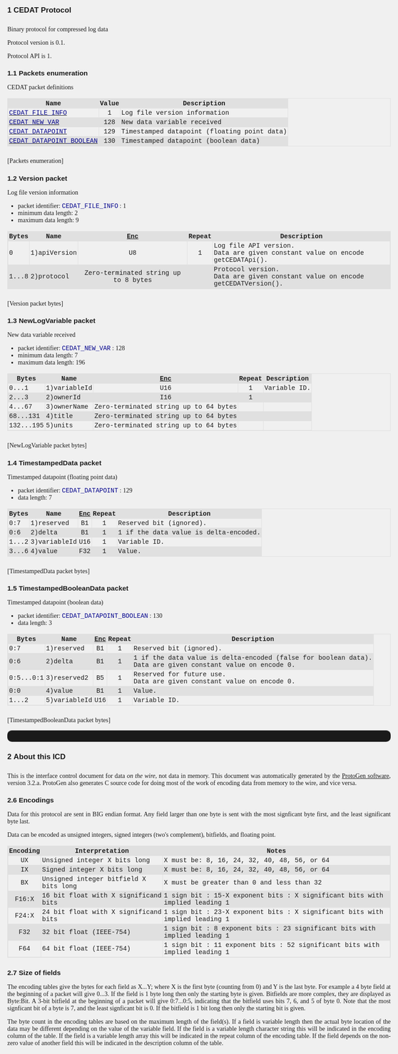 <style>
body {
    text-align:justify;
    max-width: 25cm;
    margin-left: auto;
    margin-right: auto;
    font-family: Georgia;
    counter-reset: h1counter h2counter  h3counter toc1counter toc2counter toc3counter;
 }

table {
   border: 1px solid #e0e0e0;
   border-collapse: collapse;
   margin-bottom: 25px;
}

th, td {
    border: 1px solid #e0e0e0;
    font-family: Courier, monospace;
    font-size: 90%;
    padding: 2px;
}

/*
 * Alternate colors for the table, including the heading row
 */
th {
background-color: #e0e0e0   
}
tr:nth-child(even){background-color: #e0e0e0}

h1, h2, h3, h4, h5 { font-family: Arial; }
h1 { font-size:120%; margin-bottom: 25px; }
h2 { font-size:110%; margin-bottom: 15px; }
h3 { font-size:100%; margin-bottom: 10px;}
h4, li { font-size:100%; }

caption{ font-family:Arial; font-size:85%;}

code, pre, .codelike {
    font-family: Courier, monospace;
    font-size: 100%;
    color: darkblue;
}

/*
 * Counters for the main headings
 */

h1:before {
    counter-increment: h1counter;
    content: counter(h1counter) "\00a0 ";
}
h1 {
    counter-reset: h2counter;
}

h2:before {
    counter-increment: h2counter;
    content: counter(h1counter) "." counter(h2counter) "\00a0 ";
}
h2 {
    counter-reset: h3counter;
}

h3:before {
  counter-increment: h3counter;
  content: counter(h1counter) "." counter(h2counter) "." counter(h3counter) "\00a0 ";
}

/*
 * The document title, centered
 */
doctitle {font-family: Arial; font-size:120%; font-weight: bold; margin-bottom:25px; text-align:center; display:block;}
titlepagetext {text-align:center; display:block;}

/*
 * The table of contents formatting
 */
toctitle {font-family: Arial; font-size:120%; font-weight: bold; margin-bottom:25px; display:block;}
toc1, toc2, toc3 {font-family: Arial; font-size:100%; margin-bottom:2px; display:block;}
toc1 {text-indent: 0px;}
toc2 {text-indent: 15px;}
toc3 {text-indent: 30px;}

toc1:before {
    content: counter(toc1counter) "\00a0 ";
    counter-increment: toc1counter;
}
toc1 {
    counter-reset: toc2counter;
}

toc2:before {
    content: counter(toc1counter) "." counter(toc2counter) "\00a0 ";
    counter-increment: toc2counter;
}
toc2 {
    counter-reset: toc3counter;
}

toc3:before {
  content: counter(toc1counter) "." counter(toc2counter) "." counter(toc3counter) "\00a0 ";
  counter-increment: toc3counter;
}

/* How it looks on a screen, notice the fancy hr blocks and lack of page breaks */
@media screen {
  body {
    background-color: #f0f0f0;
  }
  .page-break { display: none; }
  hr { 
    height: 25px; 
    border-style: solid; 
    border-color: gray; 
    border-width: 1px 0 0 0; 
    border-radius: 10px; 
  } 
  hr:before { 
    display: block; 
    content: ""; 
    height: 25px; 
    margin-top: -26px; 
    border-style: solid; 
    border-color: gray; 
    border-width: 0 0 1px 0; 
    border-radius: 10px; 
  }
}

/* How it looks when printed, hr turned off, in favor of page breaks*/
@media print {
  hr {display: none;}
  body {background-color: white;}
  .page-break{page-break-before: always;}
}
</style>



# CEDAT Protocol

Binary protocol for compressed log data

 Protocol version is 0.1.

 Protocol API is 1.

## Packets enumeration

CEDAT packet definitions

| Name                                                  | Value | Description                                 |
| ----------------------------------------------------- | :---: | ------------------------------------------- |
| [`CEDAT_FILE_INFO`](#CEDAT_FILE_INFO)                 | 1     | Log file version information                |
| [`CEDAT_NEW_VAR`](#CEDAT_NEW_VAR)                     | 128   | New data variable received                  |
| [`CEDAT_DATAPOINT`](#CEDAT_DATAPOINT)                 | 129   | Timestamped datapoint (floating point data) |
| [`CEDAT_DATAPOINT_BOOLEAN`](#CEDAT_DATAPOINT_BOOLEAN) | 130   | Timestamped datapoint (boolean data)        |
[<a name="Packets"></a>Packets enumeration]



## <a name="CEDAT_FILE_INFO"></a>Version packet

Log file version information

- packet identifier: `CEDAT_FILE_INFO` : 1
- minimum data length: 2
- maximum data length: 9


| Bytes | Name         | [Enc](#Enc)                          | Repeat | Description                                                                     |
| ----- | ------------ | :----------------------------------: | :----: | ------------------------------------------------------------------------------- |
| 0     | 1)apiVersion | U8                                   | 1      | Log file API version.<br>Data are given constant value on encode getCEDATApi(). |
| 1...8 | 2)protocol   | Zero-terminated string up to 8 bytes         || Protocol version.<br>Data are given constant value on encode getCEDATVersion(). |
[Version packet bytes]


## <a name="CEDAT_NEW_VAR"></a>NewLogVariable packet

New data variable received

- packet identifier: `CEDAT_NEW_VAR` : 128
- minimum data length: 7
- maximum data length: 196


| Bytes     | Name         | [Enc](#Enc)                           | Repeat | Description  |
| --------- | ------------ | :-----------------------------------: | :----: | ------------ |
| 0...1     | 1)variableId | U16                                   | 1      | Variable ID. |
| 2...3     | 2)ownerId    | I16                                   | 1      |              |
| 4...67    | 3)ownerName  | Zero-terminated string up to 64 bytes         ||              |
| 68...131  | 4)title      | Zero-terminated string up to 64 bytes         ||              |
| 132...195 | 5)units      | Zero-terminated string up to 64 bytes         ||              |
[NewLogVariable packet bytes]


## <a name="CEDAT_DATAPOINT"></a>TimestampedData packet

Timestamped datapoint (floating point data)

- packet identifier: `CEDAT_DATAPOINT` : 129
- data length: 7


| Bytes | Name         | [Enc](#Enc) | Repeat | Description                           |
| ----- | ------------ | :---------: | :----: | ------------------------------------- |
| 0:7   | 1)reserved   | B1          | 1      | Reserved bit (ignored).               |
| 0:6   | 2)delta      | B1          | 1      | 1 if the data value is delta-encoded. |
| 1...2 | 3)variableId | U16         | 1      | Variable ID.                          |
| 3...6 | 4)value      | F32         | 1      | Value.                                |
[TimestampedData packet bytes]


## <a name="CEDAT_DATAPOINT_BOOLEAN"></a>TimestampedBooleanData packet

Timestamped datapoint (boolean data)

- packet identifier: `CEDAT_DATAPOINT_BOOLEAN` : 130
- data length: 3


| Bytes     | Name         | [Enc](#Enc) | Repeat | Description                                                                                                  |
| --------- | ------------ | :---------: | :----: | ------------------------------------------------------------------------------------------------------------ |
| 0:7       | 1)reserved   | B1          | 1      | Reserved bit (ignored).                                                                                      |
| 0:6       | 2)delta      | B1          | 1      | 1 if the data value is delta-encoded (false for boolean data).<br>Data are given constant value on encode 0. |
| 0:5...0:1 | 3)reserved2  | B5          | 1      | Reserved for future use.<br>Data are given constant value on encode 0.                                       |
| 0:0       | 4)value      | B1          | 1      | Value.                                                                                                       |
| 1...2     | 5)variableId | U16         | 1      | Variable ID.                                                                                                 |
[TimestampedBooleanData packet bytes]

<div class="page-break"></div>


----------------------------

# About this ICD

This is the interface control document for data *on the wire*, not data in memory. This document was automatically generated by the [ProtoGen software](https://github.com/billvaglienti/ProtoGen), version 3.2.a. ProtoGen also generates C source code for doing most of the work of encoding data from memory to the wire, and vice versa.

## Encodings

Data for this protocol are sent in BIG endian format. Any field larger than one byte is sent with the most signficant byte first, and the least significant byte last.

Data can be encoded as unsigned integers, signed integers (two's complement), bitfields, and floating point.

| <a name="Enc"></a>Encoding | Interpretation                        | Notes                                                                       |
| :--------------------------: | ------------------------------------- | --------------------------------------------------------------------------- |
| UX                           | Unsigned integer X bits long          | X must be: 8, 16, 24, 32, 40, 48, 56, or 64                                 |
| IX                           | Signed integer X bits long            | X must be: 8, 16, 24, 32, 40, 48, 56, or 64                                 |
| BX                           | Unsigned integer bitfield X bits long | X must be greater than 0 and less than 32                                   |
| F16:X                        | 16 bit float with X significand bits  | 1 sign bit : 15-X exponent bits : X significant bits with implied leading 1 |
| F24:X                        | 24 bit float with X significand bits  | 1 sign bit : 23-X exponent bits : X significant bits with implied leading 1 |
| F32                          | 32 bit float (IEEE-754)               | 1 sign bit : 8 exponent bits : 23 significant bits with implied leading 1   |
| F64                          | 64 bit float (IEEE-754)               | 1 sign bit : 11 exponent bits : 52 significant bits with implied leading 1  |

## Size of fields
The encoding tables give the bytes for each field as X...Y; where X is the first byte (counting from 0) and Y is the last byte. For example a 4 byte field at the beginning of a packet will give 0...3. If the field is 1 byte long then only the starting byte is given. Bitfields are more complex, they are displayed as Byte:Bit. A 3-bit bitfield at the beginning of a packet will give 0:7...0:5, indicating that the bitfield uses bits 7, 6, and 5 of byte 0. Note that the most signficant bit of a byte is 7, and the least signficant bit is 0. If the bitfield is 1 bit long then only the starting bit is given.

The byte count in the encoding tables are based on the maximum length of the field(s). If a field is variable length then the actual byte location of the data may be different depending on the value of the variable field. If the field is a variable length character string this will be indicated in the encoding column of the table. If the field is a variable length array this will be indicated in the repeat column of the encoding table. If the field depends on the non-zero value of another field this will be indicated in the description column of the table.

